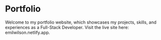 # Portfolio
Welcome to my portfolio website, which showcases my projects, skills, and experiences as a Full-Stack Developer. Visit the live site here: emilwilson.netlify.app.

